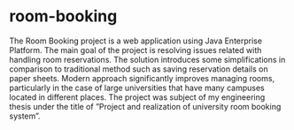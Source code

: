 room-booking
============
The Room Booking project is a web application using Java Enterprise Platform. The main goal of the project is resolving issues related with handling room reservations. The solution introduces some simplifications in comparison to traditional method such as saving reservation details on paper sheets. Modern approach significantly improves managing rooms, particularly in the case of large universities that have many campuses located in different places. The project was subject of my engineering thesis under the title of ”Project and realization of university room booking system”.

